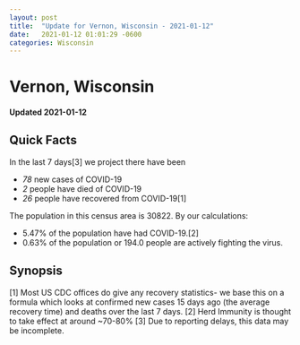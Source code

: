 ```yaml
---
layout: post
title:  "Update for Vernon, Wisconsin - 2021-01-12"
date:   2021-01-12 01:01:29 -0600
categories: Wisconsin
---
```


# Vernon, Wisconsin
#### Updated 2021-01-12

## Quick Facts

In the last 7 days[3] we project there have been
- *78* new cases of COVID-19
- *2* people have died of COVID-19
- *26* people have recovered from COVID-19[1]

The population in this census area is 30822. By our calculations:
- 5.47% of the population have had COVID-19.[2]
- 0.63% of the population or 194.0 people are actively fighting the virus.

## Synopsis




[1] Most US CDC offices do give any recovery statistics- we base this on a formula which looks at confirmed new cases
15 days ago (the average recovery time) and deaths over the last 7 days.
[2] Herd Immunity is thought to take effect at around ~70-80%
[3] Due to reporting delays, this data may be incomplete. 
    